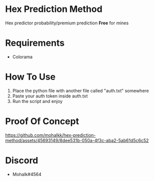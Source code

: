# Hex Prediction Method
Hex predictor probability/premium prediction  **Free** for mines

# Requirements
- Colorama

# How To Use
1. Place the python file with another file called "auth.txt" somewhere
2. Paste your auth token inside auth.txt
3. Run the script and enjoy

#  Proof Of Concept
https://github.com/mohalkk/hex-prediction-method/assets/45693149/8dee531b-050a-4f3c-aba2-5ab61d5c6c52

# Discord
 - Mohalk#4564

